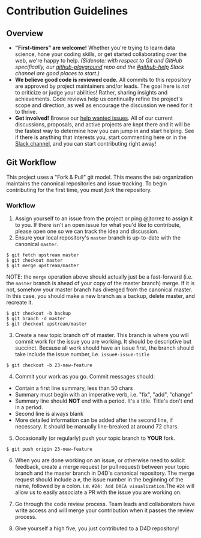 # Contribution Guidelines

## Overview
* **"First-timers" are welcome!** Whether you're trying to learn data science, hone your coding skills, or get started collaborating over the web, we're happy to help. *(Sidenote: with respect to Git and GitHub specifically, our [github-playground](https://github.com/Data4Democracy/github-playground) repo and the [#github-help](https://datafordemocracy.slack.com/messages/github-help/) Slack channel are good places to start.)*
* **We believe good code is reviewed code.** All commits to this repository are approved by project maintainers and/or leads. The goal here is *not* to criticize or judge your abilities! Rather, sharing insights and achievements. Code reviews help us continually refine the project's scope and direction, as well as encourage the discussion we need for it to thrive.
* **Get involved!** Browse our [help wanted issues](https://github.com/Data4Democracy/immigration-connect/issues). All of our current discussions, proposals, and active projects are kept there and it will be the fastest way to determine how you can jump in and start helping. See if there is anything that interests you, start commenting here or in the [Slack channel](https://datafordemocracy.slack.com/messages/immigration-connect/), and you can start contributing right away!

## Git Workflow

This project uses a "Fork & Pull" git model. This means the `D4D` organization maintains the canonical repositories and issue tracking.
To begin contributing for the first time, you must _fork_ the repository.

### Workflow

1. Assign yourself to an issue from the project or ping @jtorrez to assign it to you. If there isn't an open issue for what you'd like to contribute, please open one so we can track the idea and discussion.
2. Ensure your local repository's `master` branch is up-to-date with the canonical `master`.

```
$ git fetch upstream master
$ git checkout master
$ git merge upstream/master
```

NOTE: the `merge` operation above should actually just be a fast-forward (i.e. the `master` branch is ahead of your copy of the master branch) merge. If it is not, somehow your master branch has diverged from the canonical master. In this case, you should make a new branch as a backup, delete master, and recreate it.

```
$ git checkout -b backup
$ git branch -d master
$ git checkout upstream/master
```

3. Create a new topic branch off of master. This branch is where you will commit work for the issue you are working. It should be descriptive but succinct. Because all work should have an issue first, the branch should take include the issue number, i.e. `issue#-issue-title`

```
$ git checkout -b 23-new-feature
```

4. Commit your work as you go. Commit messages should:
* Contain a first line summary, less than 50 chars
* Summary must begin with an imperative verb, i.e. "fix", "add", "change"
* Summary line should **NOT** end with a period. It's a title. Title's don't end in a period.
* Second line is always blank
* More detailed information can be added after the second line, if necessary. It should be manually line-breaked at around 72 chars.

5. Occasionally (or regularly) push your topic branch to **YOUR** fork.

```
$ git push origin 23-new-feature
```

6. When you are done working on an issue, or otherwise need to solicit feedback, create a merge request (or pull request) between your topic branch and the master branch in D4D's canonical repository. The merge request should include a `#`, the issue number in the beginning of the name, followed by a colon. i.e. `#24: Add DACA visualization`.The `#24` will allow us to easily associate a PR with the issue you are working on.

7. Go through the code review process. Team leads and collaborators have write access and will merge your contribution when it passes the review process.

8. Give yourself a high five, you just contributed to a D4D repository!
